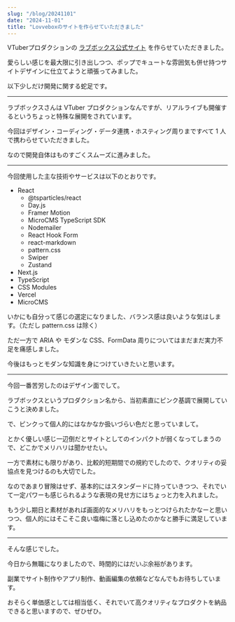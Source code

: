 ```yaml
---
slug: "/blog/20241101"
date: "2024-11-01"
title: "Lovveboxのサイトを作らせていただきました"
---
```


VTuberプロダクションの [ラブボックス公式サイト](https://lovvebox.com/) を作らせていただきました。

愛らしい感じを最大限に引き出しつつ、ポップでキュートな雰囲気も併せ持つサイトデザインに仕立てようと頑張ってみました。

以下少しだけ開発に関する蛇足です。

---

ラブボックスさんは VTuber プロダクションなんですが、リアルライブも開催するというちょっと特殊な展開をされています。

今回はデザイン・コーディング・データ連携・ホスティング周りまですべて 1 人で携わらせていただきました。

なので開発自体はものすごくスムーズに進みました。

---

今回使用した主な技術やサービスは以下のとおりです。

- React
  - @tsparticles/react
  - Day.js
  - Framer Motion
  - MicroCMS TypeScript SDK
  - Nodemailer
  - React Hook Form
  - react-markdown
  - pattern.css
  - Swiper
  - Zustand
- Next.js
- TypeScript
- CSS Modules
- Vercel
- MicroCMS

いかにも自分って感じの選定になりました、バランス感は良いような気はします。（ただし pattern.css は除く）

ただ一方で ARIA や モダンな CSS、FormData 周りについてはまだまだ実力不足を痛感しました。

今後はもっとモダンな知識を身につけていきたいと思います。

---

今回一番苦労したのはデザイン面でして。

ラブボックスというプロダクション名から、当初素直にピンク基調で展開していこうと決めました。

で、ピンクって個人的にはなかなか扱いづらい色だと思っていまして。

とかく優しい感じ一辺倒だとサイトとしてのインパクトが弱くなってしまうので、どこかでメリハリは聞かせたい。

一方で素材にも限りがあり、比較的短期間での規約でしたので、クオリティの妥協点を見つけるのも大切でした。

なのであまり冒険はせず、基本的にはスタンダードに持っていきつつ、それでいて一定パワーも感じられるような表現の見せ方にはちょっと力を入れました。

もう少し期日と素材があれば画面的なメリハリをもっとつけられたかなーと思いつつ、個人的にはそこそこ良い塩梅に落とし込めたのかなと勝手に満足しています。

---

そんな感じでした。

今日から無職になりましたので、時間的にはだいぶ余裕があります。

副業でサイト制作やアプリ制作、動画編集の依頼などなんでもお待ちしています。

おそらく単価感としては相当低く、それでいて高クオリティなプロダクトを納品できると思いますので、ぜひぜひ。
